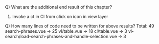 Q) What are the additional end result of this chapter?

1. Invoke a ct in Cl from click on icon in view layer

Q) How many lines of code need to be written for above results?
Total: 49
search-phrases.vue -> 25
vl/table.vue -> 18
cl/table.vue -> 3
vl-search/load-search-phrases-and-handle-selection.vue -> 3
